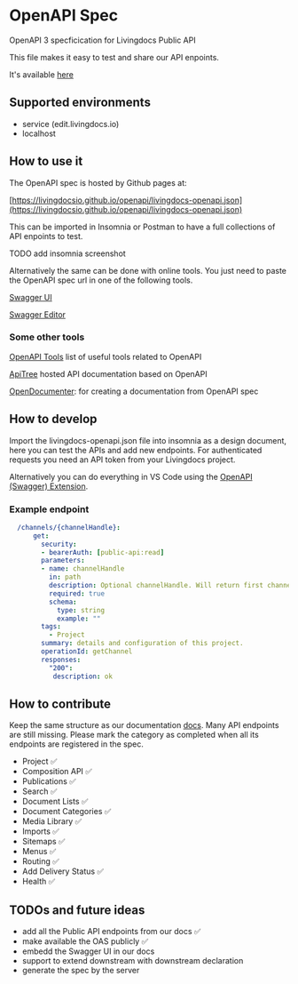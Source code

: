 # OpenAPI Spec
OpenAPI 3 specficication for Livingdocs Public API

This file makes it easy to test and share our API enpoints.

It's available [here](/livingdocs-openapi.json)

## Supported environments
- service (edit.livingdocs.io)
- localhost

## How to use it
The OpenAPI spec is hosted by Github pages at: 

[https://livingdocsio.github.io/openapi/livingdocs-openapi.json](https://livingdocsio.github.io/openapi/livingdocs-openapi.json)

This can be imported in Insomnia or Postman to have a full collections of API enpoints to test.

TODO add insomnia screenshot

Alternatively the same can be done with online tools. You just need to paste the OpenAPI spec url in one of the following tools.

[Swagger UI](https://petstore.swagger.io/)

[Swagger Editor](https://editor.swagger.io/)


### Some other tools

[OpenAPI Tools](https://openapi.tools/) list of useful tools related to OpenAPI

[ApiTree](https://www.apitree.com/) hosted API documentation based on OpenAPI

[OpenDocumenter](https://ouropencode.github.io/OpenDocumenter/):
for creating a documentation from OpenAPI spec

## How to develop
Import the livingdocs-openapi.json file into insomnia as a design document, here you can test the APIs and add new endpoints.
For authenticated requests you need an API token from your Livingdocs project.

Alternatively you can do everything in VS Code using the [OpenAPI (Swagger) Extension](https://marketplace.visualstudio.com/items?itemName=42Crunch.vscode-openapi).

### Example endpoint
```yaml
  /channels/{channelHandle}:
      get:
        security:
        - bearerAuth: [public-api:read]
        parameters:
        - name: channelHandle
          in: path
          description: Optional channelHandle. Will return first channel of a project if none is passed.
          required: true
          schema:
            type: string
            example: ""
        tags:
          - Project
        summary: details and configuration of this project.
        operationId: getChannel
        responses:
          "200":
           description: ok
```
## How to contribute
Keep the same structure as our documentation [docs](https://docs.livingdocs.io/reference-docs/public-api/).
Many API endpoints are still missing. Please mark the category as completed when all its endpoints are registered in the spec.
- Project             ✅
- Composition API     ✅
- Publications        ✅    
- Search              ✅
- Document Lists      ✅
- Document Categories ✅
- Media Library       ✅
- Imports             ✅
- Sitemaps            ✅
- Menus               ✅
- Routing             ✅
- Add Delivery Status ✅
- Health              ✅


## TODOs and future ideas
- add all the Public API endpoints from our docs ✅
- make available the OAS publicly ✅
- embedd the Swagger UI in our docs
- support to extend downstream with downstream declaration
- generate the spec by the server
